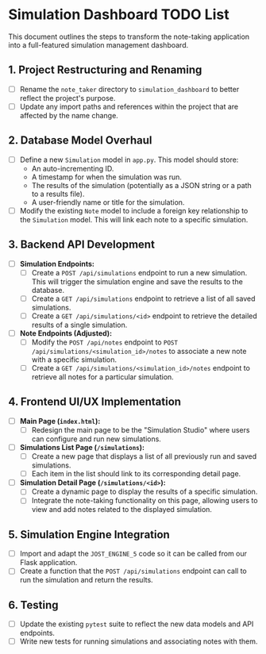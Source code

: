 # Simulation Dashboard TODO List

This document outlines the steps to transform the note-taking application into a full-featured simulation management dashboard.

## 1. Project Restructuring and Renaming
- [ ] Rename the `note_taker` directory to `simulation_dashboard` to better reflect the project's purpose.
- [ ] Update any import paths and references within the project that are affected by the name change.

## 2. Database Model Overhaul
- [ ] Define a new `Simulation` model in `app.py`. This model should store:
    - An auto-incrementing ID.
    - A timestamp for when the simulation was run.
    - The results of the simulation (potentially as a JSON string or a path to a results file).
    - A user-friendly name or title for the simulation.
- [ ] Modify the existing `Note` model to include a foreign key relationship to the `Simulation` model. This will link each note to a specific simulation.

## 3. Backend API Development
- [ ] **Simulation Endpoints:**
    - [ ] Create a `POST /api/simulations` endpoint to run a new simulation. This will trigger the simulation engine and save the results to the database.
    - [ ] Create a `GET /api/simulations` endpoint to retrieve a list of all saved simulations.
    - [ ] Create a `GET /api/simulations/<id>` endpoint to retrieve the detailed results of a single simulation.
- [ ] **Note Endpoints (Adjusted):**
    - [ ] Modify the `POST /api/notes` endpoint to `POST /api/simulations/<simulation_id>/notes` to associate a new note with a specific simulation.
    - [ ] Create a `GET /api/simulations/<simulation_id>/notes` endpoint to retrieve all notes for a particular simulation.

## 4. Frontend UI/UX Implementation
- [ ] **Main Page (`index.html`):**
    - [ ] Redesign the main page to be the "Simulation Studio" where users can configure and run new simulations.
- [ ] **Simulations List Page (`/simulations`):**
    - [ ] Create a new page that displays a list of all previously run and saved simulations.
    - [ ] Each item in the list should link to its corresponding detail page.
- [ ] **Simulation Detail Page (`/simulations/<id>`):**
    - [ ] Create a dynamic page to display the results of a specific simulation.
    - [ ] Integrate the note-taking functionality on this page, allowing users to view and add notes related to the displayed simulation.

## 5. Simulation Engine Integration
- [ ] Import and adapt the `JOST_ENGINE_5` code so it can be called from our Flask application.
- [ ] Create a function that the `POST /api/simulations` endpoint can call to run the simulation and return the results.

## 6. Testing
- [ ] Update the existing `pytest` suite to reflect the new data models and API endpoints.
- [ ] Write new tests for running simulations and associating notes with them.
